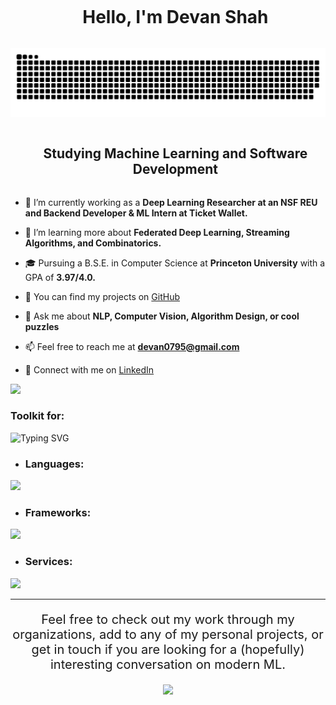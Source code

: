 <!--horizontal divider(gradiant)-->

<!--h1 without bottom border-->
<div id="user-content-toc">
  <ul align="center">
    <summary><h1 style="display: inline-block">Hello, I'm Devan Shah</h1></summary>
  </ul>
</div>

<!--- snake -->
<div align="center">
  <img  src="https://github.com/1999AZZAR/1999AZZAR/blob/main/resources/img/grid-snake.svg"
       alt="snake" /></a>
</div>

<!--h2 without bottom border-->
<div id="user-content-toc">
  <ul align="center">
    <summary><h2 style="display: inline-block">Studying Machine Learning and Software Development</h2></summary>
  </ul>
</div>

<!--Intro start-->
- 🔭 I’m currently working as a **Deep Learning Researcher at an NSF REU and Backend Developer & ML Intern at Ticket Wallet.**

- 🌱 I’m learning more about **Federated Deep Learning, Streaming Algorithms, and Combinatorics.**

- 🎓 Pursuing a B.S.E. in Computer Science at **Princeton University** with a GPA of **3.97/4.0.**

- 📝 You can find my projects on [GitHub](https://github.com/devs-cs)

- 💬 Ask me about **NLP, Computer Vision, Algorithm Design, or cool puzzles**

- 📫 Feel free to reach me at **devan0795@gmail.com**

- 👥 Connect with me on [LinkedIn](https://linkedin.com/in/devan-j-shah)
<!--Intro end-->

<img src="https://user-images.githubusercontent.com/73097560/115834477-dbab4500-a447-11eb-908a-139a6edaec5c.gif">

<!--h1 without bottom border-->
### Toolkit for:

![Typing SVG](https://readme-typing-svg.herokuapp.com?font=Time+New+Roman&duration=3000&color=cyan&size=35&center=false&vCenter=true&width=550&height=35&lines=Machine+Learning;Software+Design;Competitive+Programming;+Messing+Around...&hearts;)
  <!-- Language section -->
* <h3 align="left">Languages:</h3>
<p align="left">
  <a href="https://skillicons.dev">
    <img src="https://skillicons.dev/icons?i=cpp,py,js,java,html,css,java,ts,c,go&perline=10" />
  </a>
</p>

<!-- Framework section -->
* <h3 align="left">Frameworks:</h3>
<p align="left">
  <a href="https://skillicons.dev">
    <img src="https://skillicons.dev/icons?i=pytorch,tensorflow,fastapi,react,nextjs,express,nodejs,django,bootstrap&perline=10" />
  </a>
</p>

<!-- Services section -->
* <h3 align="left">Services:</h3>
<p align="left">
  <a href="https://skillicons.dev">
    <img src="https://skillicons.dev/icons?i=aws,discord,docker,figma,firebase,github,idea,linux,mongodb,mysql,postman,vscode&perline=15" />
  </a>
</p>


<!--horizontal divider(gradiant)-->
----
<!-- Message -->
<div align="center">
  <p style="font-size: 20px;">Feel free to check out my work through my organizations, add to any of  my personal projects, or get in touch if you are looking for a (hopefully) interesting conversation on modern ML.
  </p>
</div>

<!--profile visit count-->
<div align="center">
  
[![](https://visitcount.itsvg.in/api?id=devs-cs&icon=3&color=6)](https://visitcount.itsvg.in)
  
</div>

